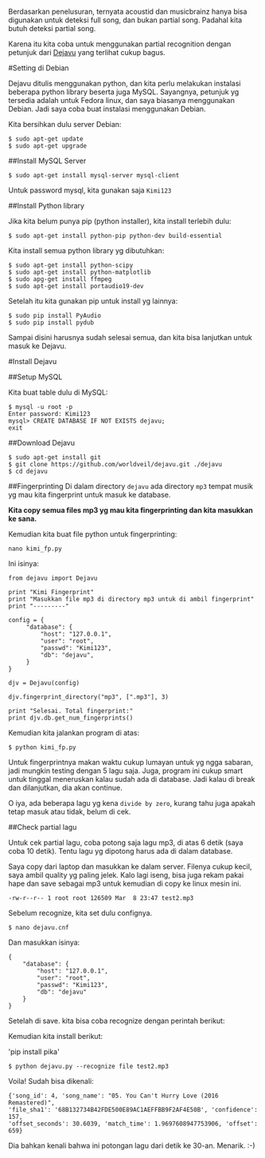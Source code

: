 Berdasarkan penelusuran, ternyata acoustid dan musicbrainz hanya bisa digunakan untuk deteksi full song, dan bukan partial song. Padahal kita butuh deteksi partial song.

Karena itu kita coba untuk menggunakan partial recognition dengan petunjuk dari [Dejavu](https://github.com/worldveil/dejavu) yang terlihat cukup bagus.

#Setting di Debian

Dejavu ditulis menggunakan python, dan kita perlu melakukan instalasi beberapa python library beserta juga MySQL. Sayangnya, petunjuk yg tersedia adalah untuk Fedora linux, dan saya biasanya menggunakan Debian. Jadi saya coba buat instalasi menggunakan Debian.

Kita bersihkan dulu server Debian:

```
$ sudo apt-get update
$ sudo apt-get upgrade
```

##Install MySQL Server

```
$ sudo apt-get install mysql-server mysql-client
```
Untuk password mysql, kita gunakan saja `Kimi123` 

##Install Python library

Jika kita belum punya pip (python installer), kita install terlebih dulu:
```
$ sudo apt-get install python-pip python-dev build-essential 
```
Kita install semua python library yg dibutuhkan:
```
$ sudo apt-get install python-scipy
$ sudo apt-get install python-matplotlib
$ sudo apg-get install ffmpeg
$ sudo apt-get install portaudio19-dev
```
Setelah itu kita gunakan pip untuk install yg lainnya:
```
$ sudo pip install PyAudio
$ sudo pip install pydub
```

Sampai disini harusnya sudah selesai semua, dan kita bisa lanjutkan untuk masuk ke Dejavu.

#Install Dejavu

##Setup MySQL

Kita buat table dulu di MySQL:
```
$ mysql -u root -p
Enter password: Kimi123
mysql> CREATE DATABASE IF NOT EXISTS dejavu;
exit
```

##Download Dejavu
```
$ sudo apt-get install git
$ git clone https://github.com/worldveil/dejavu.git ./dejavu
$ cd dejavu
```

##Fingerprinting
Di dalam directory `dejavu` ada directory `mp3` tempat musik yg mau kita fingerprint untuk masuk ke database. 

**Kita copy semua files mp3 yg mau kita fingerprinting dan kita masukkan ke sana.**

Kemudian kita buat file python untuk fingerprinting:

```
nano kimi_fp.py
```
Ini isinya:
```
from dejavu import Dejavu

print "Kimi Fingerprint"
print "Masukkan file mp3 di directory mp3 untuk di ambil fingerprint"
print "---------"

config = {
     "database": {
         "host": "127.0.0.1",
         "user": "root",
         "passwd": "Kimi123",
         "db": "dejavu",
     }
}

djv = Dejavu(config)

djv.fingerprint_directory("mp3", [".mp3"], 3)

print "Selesai. Total fingerprint:"
print djv.db.get_num_fingerprints()
```
Kemudian kita jalankan program di atas:
```
$ python kimi_fp.py
```
Untuk fingerprintnya makan waktu cukup lumayan untuk yg ngga sabaran, jadi mungkin testing dengan 5 lagu saja. Juga, program ini cukup smart untuk tinggal meneruskan kalau sudah ada di database. Jadi kalau di break dan dilanjutkan, dia akan continue.

O iya, ada beberapa lagu yg kena `divide by zero`, kurang tahu juga apakah tetap masuk atau tidak, belum di cek.

##Check partial lagu

Untuk cek partial lagu, coba potong saja lagu mp3, di atas 6 detik (saya coba 10 detik). Tentu lagu yg dipotong harus ada di dalam database.

Saya copy dari laptop dan masukkan ke dalam server. Filenya cukup kecil, saya ambil quality yg paling jelek. Kalo lagi iseng, bisa juga rekam pakai hape dan save sebagai mp3 untuk kemudian di copy ke linux mesin ini.
```
-rw-r--r-- 1 root root 126509 Mar  8 23:47 test2.mp3
```

Sebelum recognize, kita set dulu confignya.
```
$ nano dejavu.cnf
```
Dan masukkan isinya:
```
{
    "database": {
        "host": "127.0.0.1",
        "user": "root",
        "passwd": "Kimi123",
        "db": "dejavu"
    }
}
```

Setelah di save. kita bisa coba recognize dengan perintah berikut:

Kemudian kita install berikut:

'pip install pika'

```
$ python dejavu.py --recognize file test2.mp3
```
Voila! Sudah bisa dikenali:
```
{'song_id': 4, 'song_name': "05. You Can't Hurry Love (2016 Remastered)", 
'file_sha1': '68B132734B42FDE500E89AC1AEFFBB9F2AF4E50B', 'confidence': 157, 
'offset_seconds': 30.6039, 'match_time': 1.9697608947753906, 'offset': 659}
```

Dia bahkan kenali bahwa ini potongan lagu dari detik ke 30-an. Menarik. :-)
